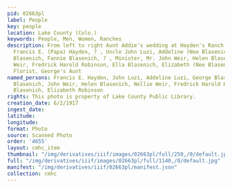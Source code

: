 ```yaml
---
pid: 02663pl
label: People
key: people
location: Lake County (Colo.)
keywords: People, Men, Women, Ranches
description: From left to right Aunt Addie's wedding at Hayden's Ranch, June 2, 1917.
  Francis E. (Papa) Hayden, ? , Uncle John Luzi, Addeline (Nee Blasenich) Luzi, George
  Blasenich, Fannie Blasenich, ? , Minister, Mr. John Weir, Helen Blasenich, Nellie
  Weir, Fredrick Harold Robinson, Ella Blasenich, Elizabeth (Nee Blasenich) Robinson,
  Florist, George's Aunt
named_persons: Francis E. Hayden, John Luzi, Addeline Luzi, George Blasenich, Fannie
  Blasenich, John Weir, Helen Blasenich, Nellie Weir, Fredrick Harold Robinson, Ella
  Blasenich, Elizabeth Robinson
rights: This photo is property of Lake County Public Library.
creation_date: 6/2/1917
ingest_date: 
latitude: 
longitude: 
format: Photo
source: Scanned Photo
order: '4655'
layout: cmhc_item
thumbnail: "/img/derivatives/iiif/images/02663pl/full/250,/0/default.jpg"
full: "/img/derivatives/iiif/images/02663pl/full/1140,/0/default.jpg"
manifest: "/img/derivatives/iiif/02663pl/manifest.json"
collection: cmhc
---
```

